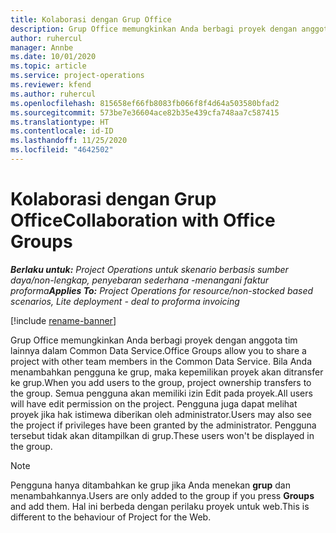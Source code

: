 ```yaml
---
title: Kolaborasi dengan Grup Office
description: Grup Office memungkinkan Anda berbagi proyek dengan anggota tim lainnya di Common Data Service.
author: ruhercul
manager: Annbe
ms.date: 10/01/2020
ms.topic: article
ms.service: project-operations
ms.reviewer: kfend
ms.author: ruhercul
ms.openlocfilehash: 815658ef66fb8083fb066f8f4d64a503580bfad2
ms.sourcegitcommit: 573be7e36604ace82b35e439cfa748aa7c587415
ms.translationtype: HT
ms.contentlocale: id-ID
ms.lasthandoff: 11/25/2020
ms.locfileid: "4642502"
---
```

# <a name="collaboration-with-office-groups"></a><span data-ttu-id="64055-103">Kolaborasi dengan Grup Office</span><span class="sxs-lookup"><span data-stu-id="64055-103">Collaboration with Office Groups</span></span>

<span data-ttu-id="64055-104">_**Berlaku untuk:** Project Operations untuk skenario berbasis sumber daya/non-lengkap, penyebaran sederhana -menangani faktur proforma_</span><span class="sxs-lookup"><span data-stu-id="64055-104">_**Applies To:** Project Operations for resource/non-stocked based scenarios, Lite deployment - deal to proforma invoicing_</span></span>

[!include [rename-banner](~/includes/cc-data-platform-banner.md)]

<span data-ttu-id="64055-105">Grup Office memungkinkan Anda berbagi proyek dengan anggota tim lainnya dalam Common Data Service.</span><span class="sxs-lookup"><span data-stu-id="64055-105">Office Groups allow you to share a project with other team members in the Common Data Service.</span></span> <span data-ttu-id="64055-106">Bila Anda menambahkan pengguna ke grup, maka kepemilikan proyek akan ditransfer ke grup.</span><span class="sxs-lookup"><span data-stu-id="64055-106">When you add users to the group, project ownership transfers to the group.</span></span> <span data-ttu-id="64055-107">Semua pengguna akan memiliki izin Edit pada proyek.</span><span class="sxs-lookup"><span data-stu-id="64055-107">All users will have edit permission on the project.</span></span> <span data-ttu-id="64055-108">Pengguna juga dapat melihat proyek jika hak istimewa diberikan oleh administrator.</span><span class="sxs-lookup"><span data-stu-id="64055-108">Users may also see the project if privileges have been granted by the administrator.</span></span> <span data-ttu-id="64055-109">Pengguna tersebut tidak akan ditampilkan di grup.</span><span class="sxs-lookup"><span data-stu-id="64055-109">These users won't be displayed in the group.</span></span>

> [!NOTE] 
> <span data-ttu-id="64055-110">Pengguna hanya ditambahkan ke grup jika Anda menekan **grup** dan menambahkannya.</span><span class="sxs-lookup"><span data-stu-id="64055-110">Users are only added to the group if you press **Groups** and add them.</span></span> <span data-ttu-id="64055-111">Hal ini berbeda dengan perilaku proyek untuk web.</span><span class="sxs-lookup"><span data-stu-id="64055-111">This is different to the behaviour of Project for the Web.</span></span> 

